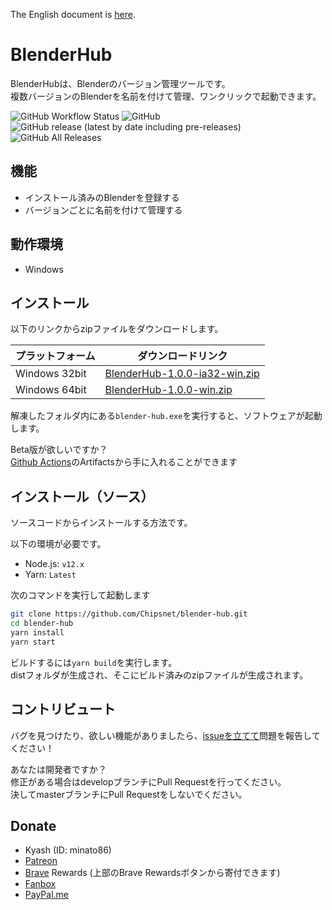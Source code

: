 The English document is [here](./README.md).

# BlenderHub

BlenderHubは、Blenderのバージョン管理ツールです。       
複数バージョンのBlenderを名前を付けて管理、ワンクリックで起動できます。

![GitHub Workflow Status](https://img.shields.io/github/workflow/status/Chipsnet/blender-hub/Node.js%20CI?style=flat-square)
![GitHub](https://img.shields.io/github/license/chipsnet/blender-hub?style=flat-square)
![GitHub release (latest by date including pre-releases)](https://img.shields.io/github/v/release/chipsnet/blender-hub?include_prereleases&style=flat-square)
![GitHub All Releases](https://img.shields.io/github/downloads/chipsnet/blender-hub/total?style=flat-square)


## 機能

- インストール済みのBlenderを登録する
- バージョンごとに名前を付けて管理する

## 動作環境

- Windows

## インストール

以下のリンクからzipファイルをダウンロードします。

|プラットフォーム|ダウンロードリンク|
|---------------|----------------|
|Windows 32bit|[BlenderHub-1.0.0-ia32-win.zip](https://github.com/Chipsnet/blender-hub/releases/download/1.0.0/BlenderHub-1.0.0-ia32-win.zip)|
|Windows 64bit|[BlenderHub-1.0.0-win.zip](https://github.com/Chipsnet/blender-hub/releases/download/1.0.0/BlenderHub-1.0.0-win.zip)|

解凍したフォルダ内にある`blender-hub.exe`を実行すると、ソフトウェアが起動します。

Beta版が欲しいですか？      
[Github Actions](https://github.com/Chipsnet/blender-hub/actions?query=workflow%3A%22Node.js+CI%22)のArtifactsから手に入れることができます

## インストール（ソース）

ソースコードからインストールする方法です。

以下の環境が必要です。

- Node.js: `v12.x`
- Yarn: `Latest`

次のコマンドを実行して起動します

```bash
git clone https://github.com/Chipsnet/blender-hub.git
cd blender-hub
yarn install
yarn start
```

ビルドするには`yarn build`を実行します。        
distフォルダが生成され、そこにビルド済みのzipファイルが生成されます。

## コントリビュート

バグを見つけたり、欲しい機能がありましたら、[issueを立てて](https://github.com/Chipsnet/blender-hub/issues)問題を報告してください！

あなたは開発者ですか？      
修正がある場合はdevelopブランチにPull Requestを行ってください。     
決してmasterブランチにPull Requestをしないでください。

## Donate

- Kyash (ID: minato86)
- [Patreon](https://www.patreon.com/minato86)
- [Brave](https://brave.com/chi953) Rewards (上部のBrave Rewardsボタンから寄付できます)
- [Fanbox](https://minato86.fanbox.cc/)
- [PayPal.me](https://www.paypal.me/minatoo86)